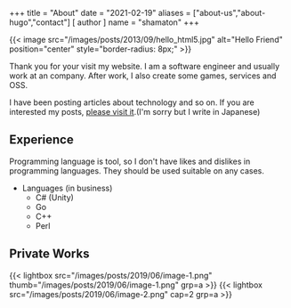 +++
title = "About"
date = "2021-02-19"
aliases = ["about-us","about-hugo","contact"]
[ author ]
  name = "shamaton"
+++

{{< image src="/images/posts/2013/09/hello_html5.jpg" alt="Hello Friend" position="center" style="border-radius: 8px;" >}}

Thank you for your visit my website.
I am a software engineer and usually work at an company. After work, I also create some games, services and OSS.

I have been posting articles about technology and so on. If you are interested my posts, [please visit it](../posts).(I'm sorry but I write in Japanese) 

## Experience
Programming language is tool, so I don't have likes and dislikes in programming languages. They should be used suitable on any cases. 

* Languages (in business)
  * C# (Unity)
  * Go
  * C++
  * Perl
  
## Private Works

{{< lightbox src="/images/posts/2019/06/image-1.png" thumb="/images/posts/2019/06/image-1.png" grp=a >}} 
{{< lightbox src="/images/posts/2019/06/image-2.png" cap=2 grp=a >}}